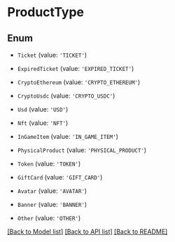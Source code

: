 # ProductType


## Enum

* `Ticket` (value: `'TICKET'`)

* `ExpiredTicket` (value: `'EXPIRED_TICKET'`)

* `CryptoEthereum` (value: `'CRYPTO_ETHEREUM'`)

* `CryptoUsdc` (value: `'CRYPTO_USDC'`)

* `Usd` (value: `'USD'`)

* `Nft` (value: `'NFT'`)

* `InGameItem` (value: `'IN_GAME_ITEM'`)

* `PhysicalProduct` (value: `'PHYSICAL_PRODUCT'`)

* `Token` (value: `'TOKEN'`)

* `GiftCard` (value: `'GIFT_CARD'`)

* `Avatar` (value: `'AVATAR'`)

* `Banner` (value: `'BANNER'`)

* `Other` (value: `'OTHER'`)

[[Back to Model list]](../README.md#documentation-for-models) [[Back to API list]](../README.md#documentation-for-api-endpoints) [[Back to README]](../README.md)
